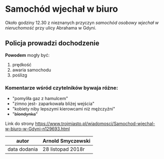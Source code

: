 # Samochód wjechał w biuro

Około godziny 12.30 z nieznanych przyczyn _samochód osobowy wjechał w nieruchomość_ przy ulicy Abrahama w Gdyni.

## Policja prowadzi dochodzenie

**Powodem** mogły być:
1. prędkość
2. awaria samochodu
3. poślizg

### Komentarze wśród czytelników bywaja różne:
- "pomyliła gaz z hamulcem"
- "zimno jest- zaparkowała bliżej wejścia"
- "kobiety niby lepszymi kierowcami niż mężczyźni"
- "~~blondynka~~"

 Link do strony
 <https://www.trojmiasto.pl/wiadomosci/Samochod-wjechal-w-biuro-w-Gdyni-n129693.html>

|autor|Arnold Smyczewski|
|---|---|
|data dodania|28 listopad 2018r|
